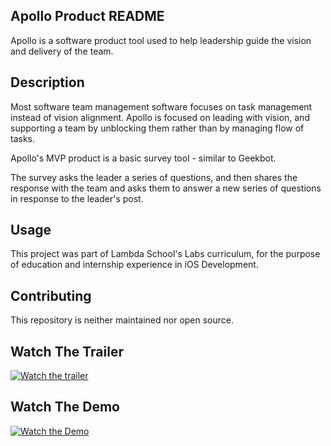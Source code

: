 ## Apollo Product README

Apollo is a software product tool used to help leadership guide the vision and delivery of the team.

## Description

Most software team management software focuses on task management instead of vision alignment. Apollo is focused on leading with vision, and supporting a team by unblocking them rather than by managing flow of tasks.

Apollo's MVP product is a basic survey tool - similar to Geekbot.

The survey asks the leader a series of questions, and then shares the response with the team and asks them to answer a new series of questions in response to the leader's post.

## Usage

This project was part of Lambda School's Labs curriculum, for the purpose of education and internship experience in iOS Development.

## Contributing

This repository is neither maintained nor open source.

## Watch The Trailer

[![Watch the trailer](https://img.youtube.com/vi/KE0dS-N2ol8/maxresdefault.jpg)](https://www.youtube.com/watch?v=KE0dS-N2ol8)

## Watch The Demo

[![Watch the Demo](https://img.youtube.com/vi/1Q2o8xLKLTg/maxresdefault.jpg)](https://youtu.be/1Q2o8xLKLTg)
